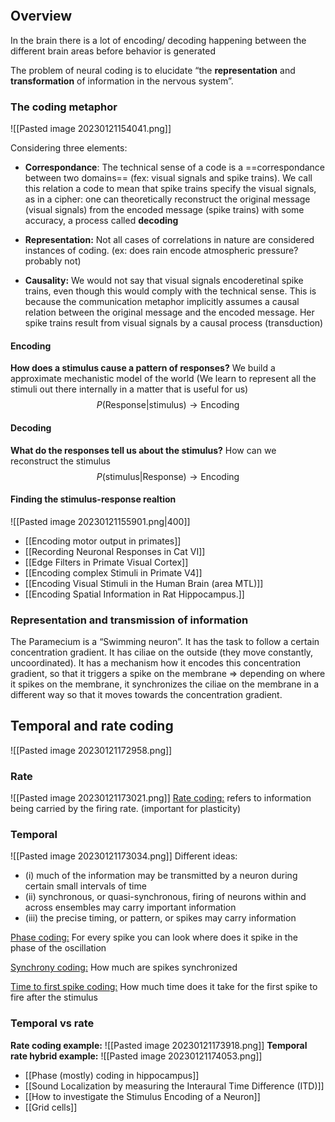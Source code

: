 ```toc
```

## Overview
In the brain there is a lot of encoding/ decoding happening between the different brain areas before behavior is generated

The problem of neural coding is to elucidate “the **representation** and **transformation** of information in the nervous system”.

### The coding metaphor
![[Pasted image 20230121154041.png]]

Considering three elements:
- **Correspondance**: The technical sense of a code is a ==correspondance between two domains== (fex: visual signals and spike trains). We call this relation a code to mean that spike trains specify the visual signals, as in a cipher: one can theoretically reconstruct the original message (visual signals) from the encoded message (spike trains) with some accuracy, a process called **decoding**

- **Representation:** Not all cases of correlations in nature are considered instances of coding. (ex: does rain encode atmospheric pressure? probably not)

- **Causality:** We would not say that visual signals encoderetinal spike trains, even though this would comply with the technical sense. This is because the communication metaphor implicitly assumes a causal relation between the original message and the encoded message. Her spike trains result from visual signals by a causal process (transduction)

#### Encoding
**How does a stimulus cause a pattern of responses?**
We build a approximate mechanistic model of the world (We learn to represent all the stimuli out there internally in a matter that is useful for us)
$$
P(\mathrm{Response}|\text{stimulus})\to \text{Encoding}
$$
#### Decoding 
**What do the responses tell us about the stimulus?**
How can we reconstruct the stimulus
$$
P(\mathrm{stimulus}|\text{Response})\to \text{Encoding}
$$
#### Finding the stimulus-response realtion
![[Pasted image 20230121155901.png|400]]

- [[Encoding motor output in primates]]
- [[Recording Neuronal Responses in Cat VI]]
- [[Edge Filters in Primate Visual Cortex]]
- [[Encoding complex Stimuli in Primate V4]]
- [[Encoding Visual Stimuli in the Human Brain (area MTL)]]
- [[Encoding Spatial Information in Rat Hippocampus.]]

### Representation and transmission of information
The Paramecium is a “Swimming neuron”. It has the task to follow a certain concentration gradient. It has ciliae on the outside (they move constantly, uncoordinated). It has a mechanism how it encodes this concentration gradient, so that it triggers a spike on the membrane => depending on where it spikes on the membrane, it synchronizes the ciliae on the membrane in a different way so that it moves towards the concentration gradient.

## Temporal and rate coding
![[Pasted image 20230121172958.png]]
### Rate
![[Pasted image 20230121173021.png]]
<u>Rate coding:</u> refers to information being carried by the firing rate. (important for plasticity)

### Temporal 
![[Pasted image 20230121173034.png]]
Different ideas:
- (i) much of the information may be transmitted by a neuron during certain small intervals of time
- (ii) synchronous, or quasi-synchronous, firing of neurons within and across ensembles may carry important information
- (iii) the precise timing, or pattern, or spikes may carry information

<u>Phase coding:</u> For every spike you can look where does it spike in the phase of the oscillation

<u>Synchrony coding:</u> How much are spikes synchronized

<u>Time to first spike coding:</u> How much time does it take for the first spike to fire after the stimulus


### Temporal vs rate
**Rate coding example:**
![[Pasted image 20230121173918.png]]
**Temporal rate hybrid example:**
![[Pasted image 20230121174053.png]]

- [[Phase (mostly) coding in hippocampus]]
- [[Sound Localization by measuring the Interaural Time Difference (ITD)]]
- [[How to investigate the Stimulus Encoding of a Neuron]]
- [[Grid cells]]
